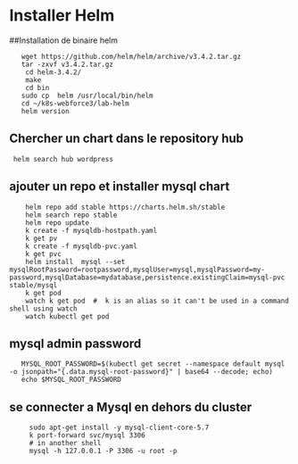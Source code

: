 # Installer Helm
##Installation de binaire helm
```shell script
   wget https://github.com/helm/helm/archive/v3.4.2.tar.gz
   tar -zxvf v3.4.2.tar.gz
    cd helm-3.4.2/
    make
    cd bin
   sudo cp  helm /usr/local/bin/helm
   cd ~/k8s-webforce3/lab-helm
   helm version
```
## Chercher un chart dans le repository hub 
``` helm search hub wordpress```  

## ajouter un repo et installer mysql chart
```shell script
    helm repo add stable https://charts.helm.sh/stable
    helm search repo stable
    helm repo update
    k create -f mysqldb-hostpath.yaml
    k get pv
    k create -f mysqldb-pvc.yaml
    k get pvc
    helm install  mysql --set mysqlRootPassword=rootpassword,mysqlUser=mysql,mysqlPassword=my-password,mysqlDatabase=mydatabase,persistence.existingClaim=mysql-pvc stable/mysql
    k get pod
    watch k get pod  #  k is an alias so it can't be used in a command shell using watch
    watch kubectl get pod
```
## mysql admin password
```shell script
   MYSQL_ROOT_PASSWORD=$(kubectl get secret --namespace default mysql -o jsonpath="{.data.mysql-root-password}" | base64 --decode; echo)
   echo $MYSQL_ROOT_PASSWORD
```
## se connecter a Mysql en dehors du cluster 
```shell script
     sudo apt-get install -y mysql-client-core-5.7
     k port-forward svc/mysql 3306
     # in another shell 
     mysql -h 127.0.0.1 -P 3306 -u root -p
``` 

